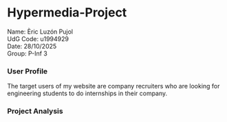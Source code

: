 # Hypermedia-Project
Name: Èric Luzón Pujol  
UdG Code: u1994929  
Date: 28/10/2025  
Group: P-Inf 3  

### User Profile
The target users of my website are company recruiters who are looking for engineering students to do internships in their company.   

### Project Analysis
